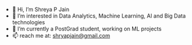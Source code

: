 - 👋 Hi, I’m Shreya P Jain
- 👀 I’m interested in Data Analytics, Machine Learning, AI and Big Data technologies
- 🌱 I’m currently a PostGrad student, working on ML projects
- 📫 reach me at: shryapjain@gmail.com  

<!---
shryapjain/shryapjain is a ✨ special ✨ repository because its `README.md` (this file) appears on your GitHub profile.
You can click the Preview link to take a look at your changes.
--->
